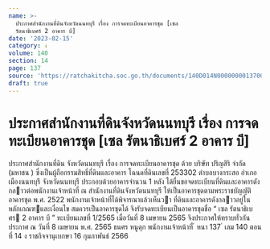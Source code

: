```yaml
---
name: >-
  ประกาศสำนักงานที่ดินจังหวัดนนทบุรี เรื่อง การจดทะเบียนอาคารชุด [เซล
  รัตนาธิเบศร์ 2 อาคาร บี]
date: '2023-02-15'
category: ง
volume: 140
section: 14
page: 137
source: 'https://ratchakitcha.soc.go.th/documents/140D014N0000000013700.pdf'
draft: true
---
```


# ประกาศสำนักงานที่ดินจังหวัดนนทบุรี เรื่อง การจดทะเบียนอาคารชุด [เซล รัตนาธิเบศร์ 2 อาคาร บี]

ประกาศสํานักงานที่ดิน จังหวัดนนทบุรี เรื่อง การจดทะเบียนอาคารชุด ด้วย บริษัท ปริญสิริ จํากัด (มหาชน ) ซึ่งเป็นผู้ถือกรรมสิทธิ์ที่ดินและอาคาร โฉนดที่ดินเลขที่ 253302 ตําบลบางกระสอ อําเภอเมืองนนทบุรี จังหวัดนนทบุรี ประกอบด้วยอาคารจํานวน 1 หลัง ได้ยื่นขอจดทะเบียนที่ดินและอาคารดังกลาวต่อพนักงานเจ้าหน้าที่ ณ สํานักงานที่ดินจังหวัดนนทบุรี ให้เป็นอาคารชุดตามพระราชบัญญัติอาคารชุด พ.ศ. 2522 พนักงานเจ้าหน้าที่ได้พิจารณาแล้วเห็นวา ที่ดินและอาคารดังกลาวอยู่ในหลักเกณฑและเงื่อนไข สมควรเป็นอาคารชุดได้ จึงรับจดทะเบียนเป็นอาคารชุดชื่อ “ เซล รัตนาธิเบศร 2 อาคาร บี ” ทะเบียนเลขที่ 1/2565 เมื่อวันที่ 8 เมษายน 2565 จึงประกาศให้ทราบทั่วกัน ประกาศ ณ วันที่ 8 เมษายน พ.ศ. 2565 ธนศร หนูดุก พนักงานเจ้าหน้าที่ ้ หนา 137 ่ เลม 140 ตอนที่ 14 ง ราชกิจจานุเบกษา 16 กุมภาพันธ์ 2566

